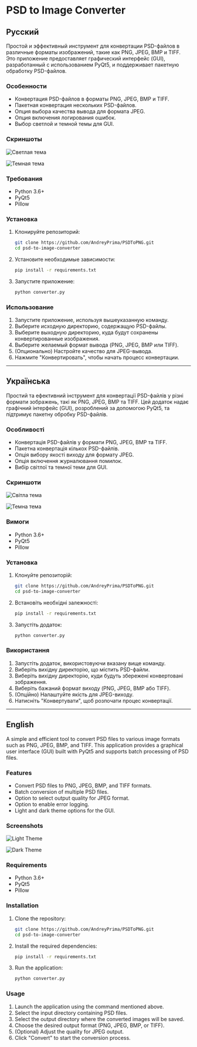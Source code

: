 # PSD to Image Converter

## Русский

Простой и эффективный инструмент для конвертации PSD-файлов в различные форматы изображений, такие как PNG, JPEG, BMP и TIFF. Это приложение предоставляет графический интерфейс (GUI), разработанный с использованием PyQt5, и поддерживает пакетную обработку PSD-файлов.

### Особенности
- Конвертация PSD-файлов в форматы PNG, JPEG, BMP и TIFF.
- Пакетная конвертация нескольких PSD-файлов.
- Опция выбора качества вывода для формата JPEG.
- Опция включения логирования ошибок.
- Выбор светлой и темной темы для GUI.

### Скриншоты
![Светлая тема](https://github.com/AndreyPrima/PSDToPNG/raw/main/Screenshots/ruLight_Theme.png/)

![Темная тема](https://github.com/AndreyPrima/PSDToPNG/raw/main/Screenshots/ruBlack_Theme.png/)

### Требования
- Python 3.6+
- PyQt5
- Pillow

### Установка

1. Клонируйте репозиторий:
   ```bash
   git clone https://github.com/AndreyPrima/PSDToPNG.git
   cd psd-to-image-converter
   ```
2. Установите необходимые зависимости:
   ```bash
   pip install -r requirements.txt
   ```
3. Запустите приложение:
   ```bash
   python converter.py
   ```

### Использование
1. Запустите приложение, используя вышеуказанную команду.
2. Выберите исходную директорию, содержащую PSD-файлы.
3. Выберите выходную директорию, куда будут сохранены конвертированные изображения.
4. Выберите желаемый формат вывода (PNG, JPEG, BMP или TIFF).
5. (Опционально) Настройте качество для JPEG-вывода.
6. Нажмите "Конвертировать", чтобы начать процесс конвертации.

---

## Українська

Простий та ефективний інструмент для конвертації PSD-файлів у різні формати зображень, такі як PNG, JPEG, BMP та TIFF. Цей додаток надає графічний інтерфейс (GUI), розроблений за допомогою PyQt5, та підтримує пакетну обробку PSD-файлів.

### Особливості
- Конвертація PSD-файлів у формати PNG, JPEG, BMP та TIFF.
- Пакетна конвертація кількох PSD-файлів.
- Опція вибору якості виходу для формату JPEG.
- Опція включення журналювання помилок.
- Вибір світлої та темної теми для GUI.

### Скриншоти
![Світла тема](https://github.com/AndreyPrima/PSDToPNG/raw/main/Screenshots/uaLight_Theme.png/)

![Темна тема](https://github.com/AndreyPrima/PSDToPNG/raw/main/Screenshots/uaBlack_Theme.png/)

### Вимоги
- Python 3.6+
- PyQt5
- Pillow

### Установка

1. Клонуйте репозиторій:
   ```bash
   git clone https://github.com/AndreyPrima/PSDToPNG.git
   cd psd-to-image-converter
   ```
2. Встановіть необхідні залежності:
   ```bash
   pip install -r requirements.txt
   ```
3. Запустіть додаток:
   ```bash
   python converter.py
   ```

### Використання
1. Запустіть додаток, використовуючи вказану вище команду.
2. Виберіть вихідну директорію, що містить PSD-файли.
3. Виберіть вихідну директорію, куди будуть збережені конвертовані зображення.
4. Виберіть бажаний формат виходу (PNG, JPEG, BMP або TIFF).
5. (Опційно) Налаштуйте якість для JPEG-виходу.
6. Натисніть "Конвертувати", щоб розпочати процес конвертації.

---

## English

A simple and efficient tool to convert PSD files to various image formats such as PNG, JPEG, BMP, and TIFF. This application provides a graphical user interface (GUI) built with PyQt5 and supports batch processing of PSD files.

### Features
- Convert PSD files to PNG, JPEG, BMP, and TIFF formats.
- Batch conversion of multiple PSD files.
- Option to select output quality for JPEG format.
- Option to enable error logging.
- Light and dark theme options for the GUI.

### Screenshots
![Light Theme](https://github.com/AndreyPrima/PSDToPNG/raw/main/Screenshots/Light_Theme.png/)

![Dark Theme](https://github.com/AndreyPrima/PSDToPNG/raw/main/Screenshots/Black_Theme.png/)

### Requirements
- Python 3.6+
- PyQt5
- Pillow

### Installation

1. Clone the repository:
   ```bash
   git clone https://github.com/AndreyPrima/PSDToPNG.git
   cd psd-to-image-converter
   ```
2. Install the required dependencies:
   ```bash
   pip install -r requirements.txt
   ```
3. Run the application:
   ```bash
   python converter.py
   ```

### Usage
1. Launch the application using the command mentioned above.
2. Select the input directory containing PSD files.
3. Select the output directory where the converted images will be saved.
4. Choose the desired output format (PNG, JPEG, BMP, or TIFF).
5. (Optional) Adjust the quality for JPEG output.
6. Click "Convert" to start the conversion process.

